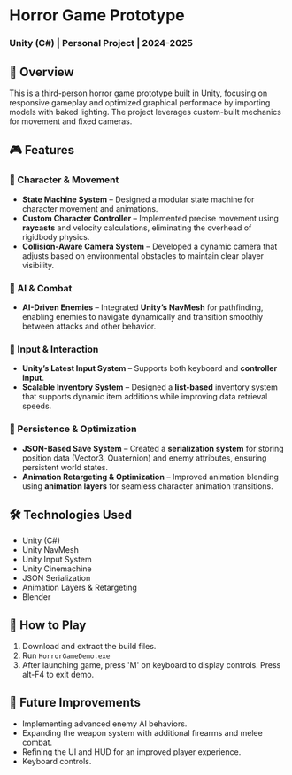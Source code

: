 # Horror Game Prototype  

### Unity (C#) | Personal Project | 2024-2025

## 📌 Overview  
This is a third-person horror game prototype built in Unity, focusing on responsive gameplay and optimized graphical performace by importing models with baked lighting. The project leverages custom-built mechanics for movement and fixed cameras.

## 🎮 Features  

### 🔹 Character & Movement  
- **State Machine System** – Designed a modular state machine for character movement and animations.
- **Custom Character Controller** – Implemented precise movement using **raycasts** and velocity calculations, eliminating the overhead of rigidbody physics.  
- **Collision-Aware Camera System** – Developed a dynamic camera that adjusts based on environmental obstacles to maintain clear player visibility.  

### 🔹 AI & Combat  
- **AI-Driven Enemies** – Integrated **Unity’s NavMesh** for pathfinding, enabling enemies to navigate dynamically and transition smoothly between attacks and other behavior.  

### 🔹 Input & Interaction  
- **Unity’s Latest Input System** – Supports both keyboard and **controller input**.
- **Scalable Inventory System** – Designed a **list-based** inventory system that supports dynamic item additions while improving data retrieval speeds.  

### 🔹 Persistence & Optimization  
- **JSON-Based Save System** – Created a **serialization system** for storing position data (Vector3, Quaternion) and enemy attributes, ensuring persistent world states.  
- **Animation Retargeting & Optimization** – Improved animation blending using **animation layers** for seamless character animation transitions.  

## 🛠️ Technologies Used  
- Unity (C#)  
- Unity NavMesh  
- Unity Input System
- Unity Cinemachine
- JSON Serialization  
- Animation Layers & Retargeting
- Blender

## 🚀 How to Play  
1. Download and extract the build files.  
2. Run `HorrorGameDemo.exe`
3. After launching game, press 'M' on keyboard to display controls. Press alt-F4 to exit demo.

## 📜 Future Improvements  
- Implementing advanced enemy AI behaviors.  
- Expanding the weapon system with additional firearms and melee combat.  
- Refining the UI and HUD for an improved player experience.
- Keyboard controls.
